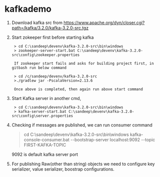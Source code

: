 # kafkademo

1. Download kafka src from https://www.apache.org/dyn/closer.cgi?path=/kafka/3.2.0/kafka-3.2.0-src.tgz
2. Start zokeeper first before starting kafka<br>

		> cd C:\sandeep\devenv\kafka-3.2.0-src\bin\windows
		> zookeeper-server-start.bat C:\sandeep\devenv\kafka-3.2.0-src\config\zookeeper.properties 

   		If zookeeper start fails and asks for building project first, in gitbash run below command

		> cd /c/sandeep/devenv/kafka-3.2.0-src 
		>./gradlew jar -PscalaVersion=2.13.6

   		Once above is completed, then again run above start command

3. Start Kafka server in another cmd,
		
		> cd C:\sandeep\devenv\kafka-3.2.0-src\bin\windows
		> kafka-server-start.bat C:\sandeep\devenv\kafka-3.2.0-src\config\server.properties

4. Checking if messages are published, we can run consumer command

	> cd C:\sandeep\devenv\kafka-3.2.0-src\bin\windows
	> kafka-console-consumer.bat --bootstrap-server localhost:9092 --topic FIRST-KAFKA-TOPIC
	
	9092 is default kafka server port

5. For publishing Raw(other than string) objects we need to configure key serializer, value serializer, boostrap configurations.